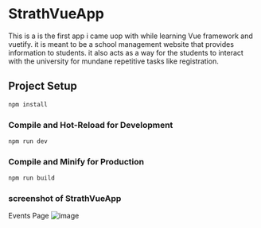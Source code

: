# StrathVueApp

This is a is the first app i came uop with while learning Vue framework and vuetify. it is meant to be a school management website that provides information to students. it also acts as a way for the students to interact with the university for mundane repetitive tasks like registration.

## Project Setup

```sh
npm install
```

### Compile and Hot-Reload for Development

```sh
npm run dev
```

### Compile and Minify for Production

```sh
npm run build
```
### screenshot of  StrathVueApp

Events Page
![image](https://github.com/kevkama/FirstVueApp/assets/146343785/cb18a938-3b66-4ad3-95b5-314225515e93)


